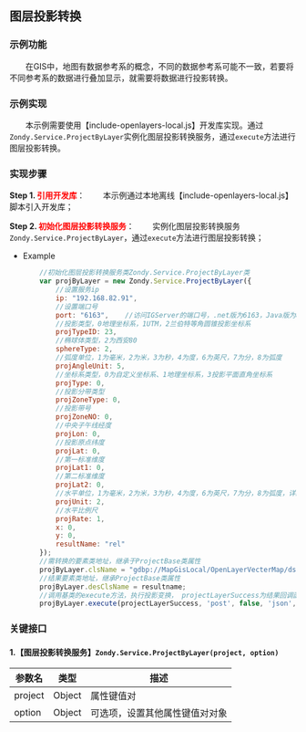 ## 图层投影转换

### 示例功能
&ensp;&ensp;&ensp;&ensp;在GIS中，地图有数据参考系的概念，不同的数据参考系可能不一致，若要将不同参考系的数据进行叠加显示，就需要将数据进行投影转换。

### 示例实现
&ensp;&ensp;&ensp;&ensp;本示例需要使用【include-openlayers-local.js】开发库实现。通过`Zondy.Service.ProjectByLayer`实例化图层投影转换服务，通过`execute`方法进行图层投影转换。

### 实现步骤

**Step 1. <font color=red>引用开发库</font>**：
&ensp;&ensp;&ensp;&ensp;本示例通过本地离线【include-openlayers-local.js】脚本引入开发库；

**Step 2. <font color=red>初始化图层投影转换服务</font>**：
&ensp;&ensp;&ensp;&ensp;实例化图层投影转换服务`Zondy.Service.ProjectByLayer`，通过`execute`方法进行图层投影转换；

* Example

    ```javascript
        //初始化图层投影转换服务类Zondy.Service.ProjectByLayer类
        var projByLayer = new Zondy.Service.ProjectByLayer({
            //设置服务ip
            ip: "192.168.82.91",
            //设置端口号
            port: "6163",    //访问IGServer的端口号，.net版为6163，Java版为8089,
            //投影类型，0地理坐标系，1UTM，2兰伯特等角圆锥投影坐标系
            projTypeID: 23,
            //椭球体类型，2为西安80
            sphereType: 2,
            //弧度单位，1为毫米，2为米，3为秒，4为度，6为英尺，7为分，8为弧度
            projAngleUnit: 5,
            //坐标系类型，0为自定义坐标系、1地理坐标系，3投影平面直角坐标系
            projType: 0,
            //投影分带类型
            projZoneType: 0,
            //投影带号
            projZoneNO: 0,
            //中央子午线经度
            projLon: 0,
            //投影原点纬度
            projLat: 0,
            //第一标准维度
            projLat1: 0,
            //第二标准维度
            projLat2: 0,
            //水平单位，1为毫米，2为米，3为秒，4为度，6为英尺，7为分，8为弧度，详细请参见EnumProjAngleUnit
            projUnit: 2,
            //水平比例尺
            projRate: 1,
            x: 0,
            y: 0,
            resultName: "rel"
        });
        //需转换的要素类地址，继承于ProjectBase类属性
        projByLayer.clsName = "gdbp://MapGisLocal/OpenLayerVecterMap/ds/世界地图经纬度/sfcls/世界政区";
        //结果要素类地址，继承ProjectBase类属性
        projByLayer.desClsName = resultname;
        //调用基类的execute方法，执行投影变换， projectLayerSuccess为结果回调函数，服务器请求方式为POST
        projByLayer.execute(projectLayerSuccess, 'post', false, 'json', AnalysisError);
    ```

### 关键接口

#### 1.【图层投影转换服务】`Zondy.Service.ProjectByLayer(project, option)`

|参数名| 类型 |描述|
|-----------|------|----|
|project| Object |属性键值对|
|option| Object |可选项，设置其他属性键值对对象|
